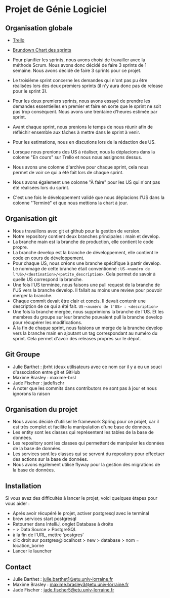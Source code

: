# Projet de Génie Logiciel

## Organisation globale

- [Trello](https://trello.com/invite/espacedetravail99567008/ATTI49bfb43e7e76600b48407b52b617bc83340B516E)
- [Brundown Chart des sprints](https://docs.google.com/spreadsheets/d/12kLXkiJ2ryTRIxXRqjjd3rBuwMot19uwSo-VC-IIk34/edit?usp=sharing)

- Pour planifier les sprints, nous avons choisi de travailler avec la méthode Scrum. Nous avons donc décidé de faire 3 sprints de 1 semaine. Nous avons décidé de faire 3 sprints pour ce projet.
- Le troisième sprint concerne les demandes qui n'ont pas pu être réalisées lors des deux premiers sprints (il n'y aura donc pas de release pour le sprint 3).
- Pour les deux premiers sprints, nous avons essayé de prendre les demandes essentielles en premier et faire en sorte que le sprint ne soit pas trop conséquent. Nous avons une trentaine d'heures estimée par sprint.
- Avant chaque sprint, nous prenions le temps de nous réunir afin de réfléchir ensemble aux tâches à mettre dans le sprint à venir.
- Pour les estimations, nous en discutions lors de la rédaction des US.
- Lorsque nous prenions des US à réaliser, nous la déplacions dans la colonne "En cours" sur Trello et nous nous assignons dessus.
- Nous avons une colonne d'archive pour chaque sprint, cela nous permet de voir ce qui a été fait lors de chaque sprint.
- Nous avons également une colonne "À faire" pour les US qui n'ont pas été réalisées lors du sprint.
- C'est une fois le développement validé que nous déplacions l'US dans la colonne "Terminé" et que nous mettions la chart à jour.

## Organisation git

- Nous travaillons avec git et github pour la gestion de version.
- Notre repository contient deux branches principales : main et develop.
- La branche main est la branche de production, elle contient le code propre.
- La branche develop est la branche de développement, elle contient le code en cours de développement.
- Pour chaque US, nous créons une branche spécifique à partir develop. Le nommage de cette branche était conventionné : `US-<numéro de l'US>/<destination>/<petite_description>`. Cela permet de savoir à quelle US correspond la branche.
- Une fois l'US terminée, nous faisons une pull request de la branche de l'US vers la branche develop. Il fallait au moins une review pour pouvoir merger la branche.
- Chaque commit devait être clair et concis. Il devait contenir une description de ce qui a été fait. `US-<numéro de l'US> : <description>`
- Une fois la branche mergée, nous supprimions la branche de l'US. Et les membres du groupe sur leur branche pouvaient pull la branche develop pour récupérer les modifications.
- À la fin de chaque sprint, nous faisions un merge de la branche develop vers la branche main en ajoutant un tag correspondant au numéro du sprint. Cela permet d'avoir des releases propres sur le dépot.

## Git Groupe

- Julie Barthet : jbrht (deux utilisateurs avec ce nom car il y a eu un souci d'association entre git et GitHub
- Maxime Brasley : maxime-brsl
- Jade Fischer : jadefischr
- A noter que les commits dans contributors ne sont pas à jour et nous ignorons la raison

## Organisation du projet

- Nous avons décidé d'utiliser le framework Spring pour ce projet, car il est très complet et facilite la manipulation d'une base de données.
- Les entity sont les classes qui représentent les tables de la base de données.
- Les repository sont les classes qui permettent de manipuler les données de la base de données.
- Les services sont les classes qui se servent du repository pour effectuer des actions sur la base de données.
- Nous avons également utilisé flyway pour la gestion des migrations de la base de données.

## Installation

Si vous avez des difficultés à lancer le projet, voici quelques étapes pour vous aider :
- Après avoir récupéré le projet, activer postgresql avec le terminal
 - brew services start postgresql
- Retourner dans IntelliJ, onglet Database à droite
 - `+` > Data Source > PostgreSQL
 - à la fin de l'URL, mettre 'postgres'
 - clic droit sur postgres@localhost > new > database > nom = location_borne
- Lancer le launcher

## Contact
- Julie Barthet : julie.barthet1@etu.univ-lorraine.fr 
- Maxime Brasley : maxime.brasley3@etu.univ-lorraine.fr
- Jade Fischer : jade.fischer5@etu.univ-lorraine.fr

